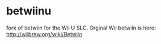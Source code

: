 # betwiinu
fork of betwiin for the Wii U SLC. Orginal Wii betwiin is here: http://wiibrew.org/wiki/Betwiin
